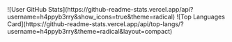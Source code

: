 <div style="display: flex; flex-direction: row;">
![User GitHub Stats](https://github-readme-stats.vercel.app/api?username=h4ppyb3rry&show_icons=true&theme=radical)
![Top Languages Card](https://github-readme-stats.vercel.app/api/top-langs/?username=h4ppyb3rry&theme=radical&layout=compact)
</div>
<!--
**h4ppyb3rry/h4ppyb3rry** is a ✨ _special_ ✨ repository because its `README.md` (this file) appears on your GitHub profile.

Here are some ideas to get you started:

- 🔭 I’m currently working on ...
- 🌱 I’m currently learning ...
- 👯 I’m looking to collaborate on ...
- 🤔 I’m looking for help with ...
- 💬 Ask me about ...
- 📫 How to reach me: ...
- 😄 Pronouns: ...
- ⚡ Fun fact: ...
-->
